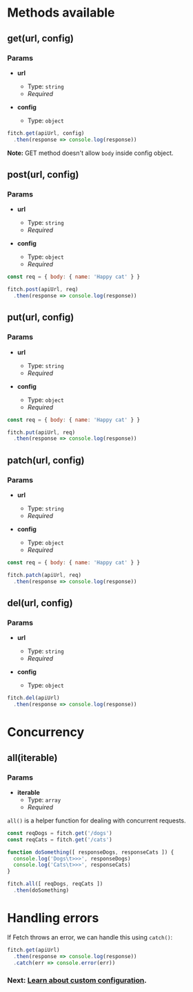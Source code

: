 # Methods available

## **get(url, config)**
### Params
- **url**
  - Type: `string`
  - *Required*

- **config**
  - Type: `object`


```js
fitch.get(apiUrl, config)
  .then(response => console.log(response))
```

**Note:** GET method doesn't allow `body` inside config object.

## **post(url, config)**
### Params
- **url**
  - Type: `string`
  - *Required*

- **config**
  - Type: `object`
  - *Required*

```js
const req = { body: { name: 'Happy cat' } }

fitch.post(apiUrl, req)
  .then(response => console.log(response))
```

## **put(url, config)**
### Params
- **url**
  - Type: `string`
  - *Required*

- **config**
  - Type: `object`
  - *Required*

```js
const req = { body: { name: 'Happy cat' } }

fitch.put(apiUrl, req)
  .then(response => console.log(response))
```

## **patch(url, config)**
### Params
- **url**
  - Type: `string`
  - *Required*

- **config**
  - Type: `object`
  - *Required*

```js
const req = { body: { name: 'Happy cat' } }

fitch.patch(apiUrl, req)
  .then(response => console.log(response))
```

## **del(url, config)**
### Params
- **url**
  - Type: `string`
  - *Required*

- **config**
  - Type: `object`

```js
fitch.del(apiUrl)
  .then(response => console.log(response))
```

# Concurrency

## **all(iterable)**
### Params
- **iterable**
  - Type: `array`
  - *Required*

`all()` is a helper function for dealing with concurrent requests.

```js
const reqDogs = fitch.get('/dogs')
const reqCats = fitch.get('/cats')

function doSomething([ responseDogs, responseCats ]) {
  console.log('Dogs\t>>>', responseDogs)
  console.log('Cats\t>>>', responseCats)
}

fitch.all([ reqDogs, reqCats ])
  .then(doSomething)
```

# Handling errors
If Fetch throws an error, we can handle this using `catch()`:

```js
fitch.get(apiUrl)
  .then(response => console.log(response))
  .catch(err => console.error(err))
```

### **Next: [Learn about custom configuration](https://github.com/raphaelpor/fitch.js/blob/master/docs/Config.md).**
